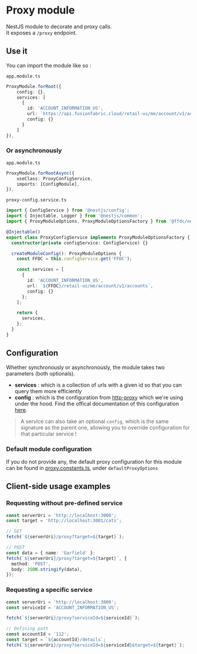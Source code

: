 # Proxy module

NestJS module to decorate and proxy calls.\
It exposes a `/proxy` endpoint.

## Use it

You can import the module like so :

`app.module.ts`

```typescript
ProxyModule.forRoot({
    config: {},
    services: [
      {
        id: 'ACCOUNT_INFORMATION_US',
        url: `https://api.fusionfabric.cloud/retail-us/me/account/v1/accounts`,
        config: {}
      }
    ]
}),
```

### Or asynchronously

`app.module.ts`

```typescript
ProxyModule.forRootAsync({
    useClass: ProxyConfigService,
    imports: [ConfigModule],
}),
```

`proxy-config.service.ts`

```typescript
import { ConfigService } from '@nestjs/config';
import { Injectable, Logger } from '@nestjs/common';
import { ProxyModuleOptions, ProxyModuleOptionsFactory } from '@ffdc/nestjs-proxy';

@Injectable()
export class ProxyConfigService implements ProxyModuleOptionsFactory {
  constructor(private configService: ConfigService) {}

  createModuleConfig(): ProxyModuleOptions {
    const FFDC = this.configService.get('FFDC');

    const services = [
      {
        id: 'ACCOUNT_INFORMATION_US',
        url: `${FFDC}/retail-us/me/account/v1/accounts`,
        config: {}
      };
    ];

    return {
      services,
    };
  }
}
```

## Configuration

Whether synchronously or asynchronously, the module takes two parameters (both optionals).

- **services** : which is a collection of urls with a given id so that you can query them more efficiently
- **config** : which is the configuration from [http-proxy](https://github.com/http-party/node-http-proxy) which we're using under the hood. Find the offical documentation of this configuration [here](https://github.com/http-party/node-http-proxy#options).

> A service can also take an optional `config`, which is the same signature as the parent one, allowing you to override configuration for that particular service !

### Default module configuration

If you do not provide any, the default proxy configuration for this module can be found in [proxy.constants.ts](./src/proxy.constants.ts), under `defaultProxyOptions`

## Client-side usage examples

### Requesting without pre-defined service

```typescript
const serverUri = 'http://localhost:3000';
const target = 'http://localhost:3001/cats';

// GET
fetch(`${serverUri}/proxy?target=${target}`);

// POST
const data = { name: 'Garfield' };
fetch(`${serverUri}/proxy?target=${target}`, {
  method: 'POST',
  body: JSON.stringify(data),
});
```

### Requesting a specific service

```typescript
const serverUri = 'http://localhost:3000';
const serviceId = 'ACCOUNT_INFORMATION_US';

fetch(`${serverUri}/proxy?serviceId=${serviceId}`);

// Defining path
const accountId = '112';
const target = `${accountId}/details`;
fetch(`${serverUri}/proxy?serviceId=${serviceId}&target=${target}`);
```
